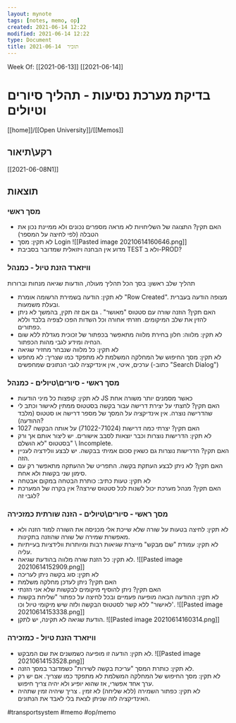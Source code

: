 ```yaml
---
layout: mynote
tags: [notes, memo, op] 
created: 2021-06-14 12:22
modified: 2021-06-14 12:22
type: Document
title: תזכיר  2021-06-14
---
```

Week Of: [[2021-06-13]]
[[2021-06-14]]

#  בדיקת מערכת נסיעות - תהליך סיורים וטיולים
[[home]]/[[Open University]]/[[Memos]]
## רקע\תיאור
[[2021-06-08N1]]
## תוצאות
### מסך ראשי 
- האם תקין? התצוגה של השליחויות לא מראה מספרים נכונים ולא ממיינת נכון את הטבלה (לפי לחיצה על המספר)
- לא תקין: מסך Login
![[Pasted image 20210614160646.png]] 
- מדוע אין הבחנה ויזואלית שמדובר בסביבת TEST ולא ב-PROD?
### וויזארד הזנת טיול - כמנהל	
תהליך שלב ראשון:
בסך הכל תהליך מעולה, הודעות שגיאה מנחות וברורות
- לא תקין: הודעה בשמירת הרשומה אומרת "Row Created". מצופה הודעה בעברית ובעלת משמעות.
 - האם תקין? הוזנה שורה עם סטטוס "מאושר" . גם אם זה תקין, בהמשך לא ניתן להזין את שלב המיקומים. חזרתי אחורה וכל השדות הפכו לצפיה בלבד וללא כפתורים.
- לא תקין: מלווה: חלון בחירת מלווה מתאפשר בכפתור של זכוכית מגדלת ללא שום הנחיה ומידע לגבי מהות הכפתור. 
- לא תקין: כל מלווה שנבחר מחזיר שגיאה
-  לא תקין: מסך החיפוש של המחלקה המשלמת לא מתפקד כמו שצריך: לא מחפש ערכים, איטי, אין אינדיקציה לגבי הנתונים שמחפשים (-כתוב "Search Dialog") 
### מסך ראשי - סיורים\טיולים - כמנהל
- לא תקין: קופצות כל מיני הודעות JS כאשר מסמנים יותר משורה אחת
- האם תקין? לחצתי על יצירת דרישה עבור בקשה בסטטוס ממתין לאישור וכתב לי שהדרישה נוצרה.  אין אינדיקציה על המסך של מספר דרישה או סטטוס (מלבד ההודעה)?
- האם תקין? יצרתי כמה דרישות (71022-71024) על אותה הבקשה 1027
- לא תקין: הדרישות נוצרות וכבר יוצאות לסבב אישורים. יש ליצור אותם אך ורק בסטטוס "לא הושלם" \ Incomplete.
- האם תקין? הדרישות נוצרות גם כשאין סכום אמיתי בבקשה. יש לבצע וולידציה לעניין הזה.
- האם תקין? לא ניתן לבצע העתקת בקשה. התפריט של ההעתקה מתאפשר רק עם סימון שני בקשות ולא אחת. 
- לא תקין: טעות כתיב: כותרת הבטחה במקום אבטחה
- האם תקין? מנהל מערכת יכול לשנות לכל סטטוס שירצה? אין בקרה של המערכת לגבי זה? 
### מסך ראשי - סיורים\טיולים - הזנה שורתית כמזכירה
- לא תקין: לחיצה בטעות על שורה שלא שייכת אלי מכניסה את השורה למוד הזנה ולא מאפשרת שמירה של שורה שהוזנה בתקינות.
- לא תקין: עמודת "שם מבקש" מייצרת שגיאות רבות ומיותרות וולידציות בעייתיות עליה.
- לא תקין: כל הזנת שורה מלווה בהודעת שגיאה. 
![[Pasted image 20210614152909.png]] 
- לא תקין: סוג בקשה ניתן לעריכה 
- האם תקין? ניתן לעדכן מחלקה משלמת
- האם תקין? ניתן להוסיף מיקומים לבקשות שלא אני הזנתי
- לא תקין: ההודעה הבאה מופיעה פעמיים ובכל לחיצה על כפתור "שליחת בקשות לאישור" ללא קשר לסטטוס הבקשה ולזה שיש מיקומי טיול וכו'.
![[Pasted image 20210614153338.png]]
- הודעת שגיאה לא תקינה, יש לתקן.
 ![[Pasted image 20210614160314.png]]
### וויזארד הזנת טיול - כמזכירה
- לא תקין: הודעה זו מופיעה כשמשנים את שם המבקש.
![[Pasted image 20210614153528.png]]
- לא תקין: כותרת המסך "עריכת בקשה לשירות" כשמדובר במסך הזנה.
- לא תקין: מסך החיפוש של המחלקה המשלמת לא מתפקד כמו שצריך. אם יש רק ערך אחד אפשרי, אז שהוא יופיע ולא יהיה צריך חיפוש. 
- לא תקין: כפתור השמירה (ללא שליחה) לא זמין . צריך שיהיה זמין שתהיה האינדיקציה לזה שניתן לצאת בלי לאבד את הנתונים.

#transportsystem
#memo 
#op/memo